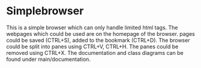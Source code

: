 # Simplebrowser
This is a simple browser which can only handle limited html tags.
The webpages which could be used are on the homepage of the browser.
pages could be saved (CTRL+S), added to the bookmark (CTRL+D).
The browser could be split into panes using CTRL+V, CTRL+H.
The panes could be removed using CTRL+X.
The documentation and class diagrams can be found under main/documentation.
